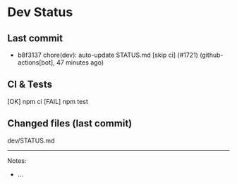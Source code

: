 # Dev Status

## Last commit
- b8f3137 chore(dev): auto-update STATUS.md [skip ci] (#1721) (github-actions[bot], 47 minutes ago)
## CI & Tests
[OK] npm ci
[FAIL] npm test

## Changed files (last commit)
dev/STATUS.md

---
Notes:
- ...
